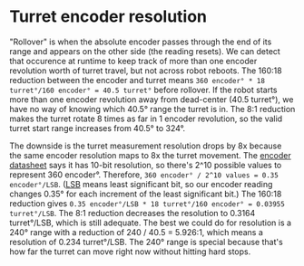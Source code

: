 # Turret encoder resolution

"Rollover" is when the absolute encoder passes through the end of its range and
appears on the other side (the reading resets). We can detect that occurence at
runtime to keep track of more than one encoder revolution worth of turret
travel, but not across robot reboots. The 160:18 reduction between the encoder
and turret means `360 encoder° * 18 turret°/160 encoder° = 40.5 turret°` before
rollover. If the robot starts more than one encoder revolution away from
dead-center (40.5 turret°), we have no way of knowing which 40.5° range the
turret is in. The 8:1 reduction makes the turret rotate 8 times as far in 1
encoder revolution, so the valid turret start range increases from 40.5° to
324°.

The downside is the turret measurement resolution drops by 8x because the same
encoder resolution maps to 8x the turret movement. The
[encoder datasheet](https://www.revrobotics.com/content/docs/REV-11-1271-DS.pdf)
says it has 10-bit resolution, so there's 2^10 possible values to represent 360
encoder°. Therefore, `360 encoder° / 2^10 values = 0.35 encoder°/LSB`.
([LSB](https://en.wikipedia.org/wiki/Bit_numbering#Least_significant_bit) means
least significant bit, so our encoder reading changes 0.35° for each increment
of the least significant bit.) The 160:18 reduction gives `0.35 encoder°/LSB *
18 turret°/160 encoder° = 0.03955 turret°/LSB`. The 8:1 reduction decreases the
resolution to 0.3164 turret°/LSB, which is still adequate. The best we could do
for resolution is a 240° range with a reduction of 240 / 40.5 = 5.926:1, which
means a resolution of 0.234 turret°/LSB. The 240° range is special because
that's how far the turret can move right now without hitting hard stops.
